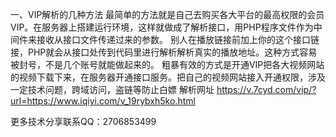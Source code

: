 一、VIP解析的几种方法
    最简单的方法就是自己去购买各大平台的最高权限的会员VIP。在服务器上搭建运行环境，这样就做成了解析接口，用PHP程序文件作为中间件来接收从接口文件传递过来的参数。
别人在播放链接前加上你的这个接口链接，PHP就会从接口处传到代码里进行解析解析真实的播放地址。这种方式容易被封号，不是几个账号就能做起来的。
粗暴有效的方式是开通VIP把各大视频网站的视频下载下来，在服务器开通接口服务。把自己的视频网站接入开通权限，涉及一定技术问题，跨域访问，盗链等防止白嫖
解析网址 https://v.7cyd.com/vip/?url=https://www.iqiyi.com/v_19rybxh5ko.html


更多技术分享联系QQ：2706853499
